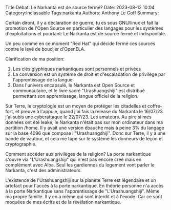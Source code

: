 Title:Débat: Le Narkanta est de source fermé?
Date: 2023-08-12 10:04
Category:Inclassable
Tags:narkanta
Authors: Anthony Le Goff
Summary:

Certain diront, il y a déclaration de guerre, tu es sous GNU/linux et fait la promotion de l'Open Source en particulier des langages pour les systèmes d'exploitations et pourtant: Le Narkanta est de source fermé et indisponible.

Un peu comme en ce moment "Red Hat" qui décide fermé ces sources contre le levé de bouclier d'OpenELA.

Clarification de ma position:

1. Les clés glyphiques narkantiques sont personnels et privées
2. La conversion est un système de droit et d'escaladation de privilège par l'apprentissage de la langue
3. Dans l'univers encapsulé, le Narkanta est Open Source et communautaire, et le livre sacré "Urashuangshiji" est distribué permettant son apprentissage, langue officiel de la religion. 

Sur Terre, le cryptologie est un moyen de protéger les citadelles et coffre-fort, et preuve à l'appuie, quand j'ai fais la release du Narkanta le 16/07/23 j'ai subis une cyberattaque le 22/07/23. Les amateurs. Au pire si mes données ont été leaké, le Narkanta n'était pas sur mon ordinateur dans ma partition /home. Il y avait une version ébauche mais à peine 3% du langage sur la base 4096 que compose l'"Urashuangshiji". Donc sur Terre, il y a une bande de vautour, et cela me tape sur le système les donneurs de leçon et cryptographie. 

Comment accéder aux privilèges de la religion? La porte narkantique s'ouvre via "L'Urashuangshiji" qui n'est pas encore créé mais en complément avec Alba. Seul les gardiennes du logement vont parler le Narkanta, c'est des administrateurs. 

L'existence de l'Urashuangshiji sur la planète Terre est légendaire et un artefact pour l'accès à la porte narkantique. En théorie personne n'a accès à la porte Narkantique sans l'apprentissage de "L'Urashuangshiji". Même ma propre famille. Il y en a même qui sont interdit et à l'exode. Car ce sont moquées de mes écrits et de la révélation narkantique. 